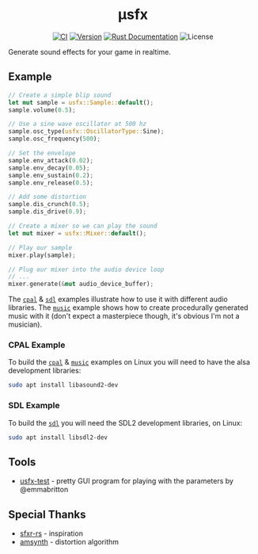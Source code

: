 <h1 align="center">μsfx</h1>
	
<p align="center">
	<a href="https://github.com/tversteeg/usfx/actions"><img src="https://github.com/tversteeg/usfx/workflows/CI/badge.svg" alt="CI"/></a>
	<a href="https://crates.io/crates/usfx"><img src="https://img.shields.io/crates/v/usfx.svg" alt="Version"/></a>
	<a href="https://docs.rs/usfx"><img src="https://img.shields.io/badge/api-rustdoc-blue.svg" alt="Rust Documentation"/></a>
	<img src="https://img.shields.io/crates/l/usfx.svg" alt="License"/>
	<br/>
</p>

<!-- cargo-rdme start -->

Generate sound effects for your game in realtime.

## Example

```rust
// Create a simple blip sound
let mut sample = usfx::Sample::default();
sample.volume(0.5);

// Use a sine wave oscillator at 500 hz
sample.osc_type(usfx::OscillatorType::Sine);
sample.osc_frequency(500);

// Set the envelope
sample.env_attack(0.02);
sample.env_decay(0.05);
sample.env_sustain(0.2);
sample.env_release(0.5);

// Add some distortion
sample.dis_crunch(0.5);
sample.dis_drive(0.9);

// Create a mixer so we can play the sound
let mut mixer = usfx::Mixer::default();

// Play our sample
mixer.play(sample);

// Plug our mixer into the audio device loop
// ...
mixer.generate(&mut audio_device_buffer);
```

<!-- cargo-rdme end -->

The [`cpal`](examples/cpal.rs) & [`sdl`](examples/sdl2.rs) examples illustrate how to use it with different audio libraries. The [`music`](examples/music.rs) example shows how to create procedurally generated music with it (don't expect a masterpiece though, it's obvious I'm not a musician).

### CPAL Example

To build the [`cpal`](examples/cpal.rs) & [`music`](examples/music.rs) examples on Linux you will need to have the alsa development libraries:

```bash
sudo apt install libasound2-dev
```

### SDL Example

To build the [`sdl`](examples/sdl2.rs) you will need the SDL2 development libraries, on Linux:

```bash
sudo apt install libsdl2-dev
```

## Tools

- [usfx-test](https://github.com/emmabritton/uxfs-test) - pretty GUI program for playing with the parameters by @emmabritton

## Special Thanks

- [sfxr-rs](https://github.com/bzar/sfxr-rs) - inspiration
- [amsynth](https://github.com/amsynth/amsynth) - distortion algorithm
